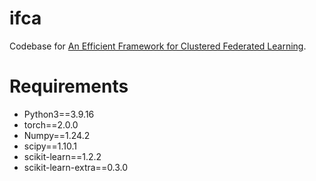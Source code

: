 # ifca
Codebase for [An Efficient Framework for Clustered Federated Learning](https://arxiv.org/abs/2006.04088).


# Requirements 
* Python3==3.9.16 
* torch==2.0.0
* Numpy==1.24.2
* scipy==1.10.1
* scikit-learn==1.2.2
* scikit-learn-extra==0.3.0
